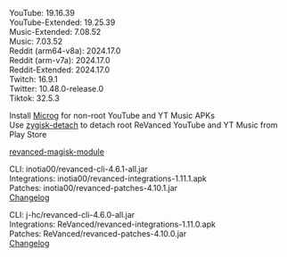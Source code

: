 YouTube: 19.16.39  
YouTube-Extended: 19.25.39  
Music-Extended: 7.08.52  
Music: 7.03.52  
Reddit (arm64-v8a): 2024.17.0  
Reddit (arm-v7a): 2024.17.0  
Reddit-Extended: 2024.17.0  
Twitch: 16.9.1  
Twitter: 10.48.0-release.0  
Tiktok: 32.5.3  

Install [Microg](https://github.com/ReVanced/GmsCore/releases) for non-root YouTube and YT Music APKs  
Use [zygisk-detach](https://github.com/j-hc/zygisk-detach) to detach root ReVanced YouTube and YT Music from Play Store  

[revanced-magisk-module](https://github.com/j-hc/revanced-magisk-module)
  
CLI: inotia00/revanced-cli-4.6.1-all.jar  
Integrations: inotia00/revanced-integrations-1.11.1.apk  
Patches: inotia00/revanced-patches-4.10.1.jar  
[Changelog](https://github.com/inotia00/revanced-patches/releases/tag/v4.10.1)

CLI: j-hc/revanced-cli-4.6.0-all.jar  
Integrations: ReVanced/revanced-integrations-1.11.0.apk  
Patches: ReVanced/revanced-patches-4.10.0.jar  
[Changelog](https://github.com/ReVanced/revanced-patches/releases/tag/v4.10.0)  
